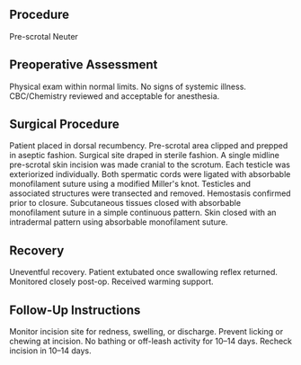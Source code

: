 ## Procedure
Pre-scrotal Neuter

## Preoperative Assessment
Physical exam within normal limits. No signs of systemic illness. CBC/Chemistry reviewed and acceptable for anesthesia.

## Surgical Procedure
Patient placed in dorsal recumbency. Pre-scrotal area clipped and prepped in aseptic fashion. Surgical site draped in sterile fashion. A single midline pre-scrotal skin incision was made cranial to the scrotum. Each testicle was exteriorized individually. Both spermatic cords were ligated with absorbable monofilament suture using a modified Miller's knot. Testicles and associated structures were transected and removed. Hemostasis confirmed prior to closure. Subcutaneous tissues closed with absorbable monofilament suture in a simple continuous pattern. Skin closed with an intradermal pattern using absorbable monofilament suture.

## Recovery
Uneventful recovery. Patient extubated once swallowing reflex returned. Monitored closely post-op. Received warming support.

## Follow-Up Instructions
Monitor incision site for redness, swelling, or discharge. Prevent licking or chewing at incision. No bathing or off-leash activity for 10–14 days. Recheck incision in 10–14 days.
